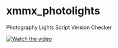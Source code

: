 # xmmx_photolights
Photography Lights Script Version Checker

[![Watch the video](https://img.youtube.com/vi/dPC9kqhdXGc/maxresdefault.jpg)](https://www.youtube.com/watch?v=dPC9kqhdXGc "Watch on YouTube")
